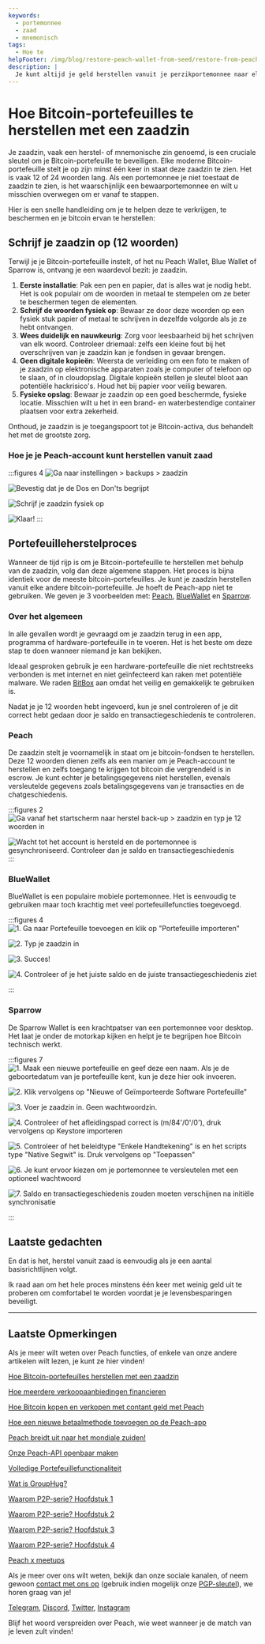 ```yaml
---
keywords:
  - portemonnee
  - zaad
  - mnemonisch
tags:
  - Hoe te
helpFooter: /img/blog/restore-peach-wallet-from-seed/restore-from-peach-wallet-preview.jpg
description: |
  Je kunt altijd je geld herstellen vanuit je perzikportemonnee naar elke andere portemonnee. In deze tutorial laten we zien hoe dit kan worden gedaan.
---
```


# Hoe Bitcoin-portefeuilles te herstellen met een zaadzin

Je zaadzin, vaak een herstel- of mnemonische zin genoemd, is een cruciale sleutel om je Bitcoin-portefeuille te beveiligen. Elke moderne Bitcoin-portefeuille stelt je op zijn minst één keer in staat deze zaadzin te zien. Het is vaak 12 of 24 woorden lang. Als een portemonnee je niet toestaat de zaadzin te zien, is het waarschijnlijk een bewaarportemonnee en wilt u misschien overwegen om er vanaf te stappen.

Hier is een snelle handleiding om je te helpen deze te verkrijgen, te beschermen en je bitcoin ervan te herstellen:

## Schrijf je zaadzin op (12 woorden)

Terwijl je je Bitcoin-portefeuille instelt, of het nu Peach Wallet, Blue Wallet of Sparrow is, ontvang je een waardevol bezit: je zaadzin.

1. **Eerste installatie**: Pak een pen en papier, dat is alles wat je nodig hebt. Het is ook populair om de woorden in metaal te stempelen om ze beter te beschermen tegen de elementen.
2. **Schrijf de woorden fysiek op**: Bewaar ze door deze woorden op een fysiek stuk papier of metaal te schrijven in dezelfde volgorde als je ze hebt ontvangen.
3. **Wees duidelijk en nauwkeurig**: Zorg voor leesbaarheid bij het schrijven van elk woord. Controleer driemaal: zelfs een kleine fout bij het overschrijven van je zaadzin kan je fondsen in gevaar brengen.
4. **Geen digitale kopieën**: Weersta de verleiding om een foto te maken of je zaadzin op elektronische apparaten zoals je computer of telefoon op te slaan, of in cloudopslag. Digitale kopieën stellen je sleutel bloot aan potentiële hackrisico's. Houd het bij papier voor veilig bewaren.
5. **Fysieke opslag**: Bewaar je zaadzin op een goed beschermde, fysieke locatie. Misschien wilt u het in een brand- en waterbestendige container plaatsen voor extra zekerheid.

Onthoud, je zaadzin is je toegangspoort tot je Bitcoin-activa, dus behandelt het met de grootste zorg.

### Hoe je je Peach-account kunt herstellen vanuit zaad

:::figures 4
![Ga naar instellingen > backups > zaadzin](/img/blog/restore-peach-wallet-from-seed/peach-1-backup-seed-phrase.png)

![Bevestig dat je de Dos en Don'ts begrijpt](/img/blog/restore-peach-wallet-from-seed/peach-2-backup-seed-phrase.png)

![Schrijf je zaadzin fysiek op](/img/blog/restore-peach-wallet-from-seed/peach-3-backup-seed-phrase.png)

![Klaar!](/img/blog/restore-peach-wallet-from-seed/peach-4-backup-seed-phrase.png)
:::

## Portefeuilleherstelproces

Wanneer de tijd rijp is om je Bitcoin-portefeuille te herstellen met behulp van de zaadzin, volg dan deze algemene stappen. Het proces is bijna identiek voor de meeste bitcoin-portefeuilles. Je kunt je zaadzin herstellen vanuit elke andere bitcoin-portefeuille. Je hoeft de Peach-app niet te gebruiken. We geven je 3 voorbeelden met: [Peach](https://peachbitcoin.com/), [BlueWallet](https://bluewallet.io/) en [Sparrow](https://www.sparrowwallet.com/).

### Over het algemeen

In alle gevallen wordt je gevraagd om je zaadzin terug in een app, programma of hardware-portefeuille in te voeren. Het is het beste om deze stap te doen wanneer niemand je kan bekijken.

Ideaal gesproken gebruik je een hardware-portefeuille die niet rechtstreeks verbonden is met internet en niet geïnfecteerd kan raken met potentiële malware. We raden [BitBox](https://bitbox.swiss/bitbox02/?ref=DLX6l9ccCc) aan omdat het veilig en gemakkelijk te gebruiken is.

Nadat je je 12 woorden hebt ingevoerd, kun je snel controleren of je dit correct hebt gedaan door je saldo en transactiegeschiedenis te controleren.

### Peach

De zaadzin stelt je voornamelijk in staat om je bitcoin-fondsen te herstellen. Deze 12 woorden dienen zelfs als een manier om je Peach-account te herstellen en zelfs toegang te krijgen tot bitcoin die vergrendeld is in escrow. 
Je kunt echter je betalingsgegevens niet herstellen, evenals versleutelde gegevens zoals betalingsgegevens van je transacties en de chatgeschiedenis.

:::figures 2
![Ga vanaf het startscherm naar herstel back-up > zaadzin en typ je 12 woorden in](/img/blog/restore-peach-wallet-from-seed/peach-1-restore-from-seed-with-words.png)

![Wacht tot het account is hersteld en de portemonnee is gesynchroniseerd. Controleer dan je saldo en transactiegeschiedenis](/img/blog/restore-peach-wallet-from-seed/peach-2-transaction-history-after-recovery.png)
:::

### BlueWallet

BlueWallet is een populaire mobiele portemonnee. Het is eenvoudig te gebruiken maar toch krachtig met veel portefeuillefuncties toegevoegd.

:::figures 4
![1. Ga naar Portefeuille toevoegen en klik op "Portefeuille importeren"](/img/blog/restore-peach-wallet-from-seed/bluewallet-1-add-wallet.jpeg)

![2. Typ je zaadzin in](/img/blog/restore-peach-wallet-from-seed/bluewallet-2-import-wallet-from-seed-phrase.jpeg)

![3. Succes!](/img/blog/restore-peach-wallet-from-seed/bluewallet-3-imported.jpeg)

![4. Controleer of je het juiste saldo en de juiste transactiegeschiedenis ziet](/img/blog/restore-peach-wallet-from-seed/bluewallet-4-synced.jpeg)

:::

### Sparrow

De Sparrow Wallet is een krachtpatser van een portemonnee voor desktop. Het laat je onder de motorkap kijken en helpt je te begrijpen hoe Bitcoin technisch werkt.

:::figures 7
![1. Maak een nieuwe portefeuille en geef deze een naam. Als je de geboortedatum van je portefeuille kent, kun je deze hier ook invoeren.](/img/blog/restore-peach-wallet-from-seed/sparrow-1-new-wallet.png)

![2. Klik vervolgens op "Nieuwe of Geïmporteerde Software Portefeuille"](/img/blog/restore-peach-wallet-from-seed/sparrow-2-new-software-wallet.png)

![3. Voer je zaadzin in. Geen wachtwoordzin.](/img/blog/restore-peach-wallet-from-seed/sparrow-3-enter-seed-phrase.png)

![4. Controleer of het afleidingspad correct is (m/84'/0'/0'), druk vervolgens op Keystore importeren](/img/blog/restore-peach-wallet-from-seed/sparrow-4-verify-derivation-path.png)

![5. Controleer of het beleidtype "Enkele Handtekening" is en het scripts type "Native Segwit" is. Druk vervolgens op "Toepassen"](/img/blog/restore-peach-wallet-from-seed/sparrow-5-verify-settings.png)

![6. Je kunt ervoor kiezen om je portemonnee te versleutelen met een optioneel wachtwoord](/img/blog/restore-peach-wallet-from-seed/sparrow-6-no-password.png)

![7. Saldo en transactiegeschiedenis zouden moeten verschijnen na initiële synchronisatie](/img/blog/restore-peach-wallet-from-seed/sparrow-7-recovered-wallet-in.png)

:::

## Laatste gedachten

En dat is het, herstel vanuit zaad is eenvoudig als je een aantal basisrichtlijnen volgt.

Ik raad aan om het hele proces minstens één keer met weinig geld uit te proberen om comfortabel te worden voordat je je levensbesparingen beveiligt.

---

## Laatste Opmerkingen

Als je meer wilt weten over Peach functies, of enkele van onze andere artikelen wilt lezen, je kunt ze hier vinden!

[Hoe Bitcoin-portefeuilles herstellen met een zaadzin](https://peachbitcoin.com/nl/blog/how-to-restore-peach-wallet/)

[Hoe meerdere verkoopaanbiedingen financieren](https://peachbitcoin.com/nl/blog/funding-multiple-sell-offers/)

[Hoe Bitcoin kopen en verkopen met contant geld met Peach](https://peachbitcoin.com/nl/blog/how-to-buy-and-sell-bitcoin-with-cash-using-peach/)

[Hoe een nieuwe betaalmethode toevoegen op de Peach-app](https://peachbitcoin.com/nl/blog/how-to-add-a-payment-method/)

[Peach breidt uit naar het mondiale zuiden!](https://peachbitcoin.com/nl/blog/peach-expands-to-the-global-south/)

[Onze Peach-API openbaar maken](https://peachbitcoin.com/nl/blog/making-our-peach-api-public/)

[Volledige Portefeuillefunctionaliteit](https://peachbitcoin.com/nl/blog/full-wallet-functionality/)

[Wat is GroupHug?](https://peachbitcoin.com/nl/blog/group-hug/)

[Waarom P2P-serie? Hoofdstuk 1](https://peachbitcoin.com/nl/blog/why-p2p-chapter-1/)

[Waarom P2P-serie? Hoofdstuk 2](https://peachbitcoin.com/nl/blog/why-p2p-chapter-2/)

[Waarom P2P-serie? Hoofdstuk 3](https://peachbitcoin.com/nl/blog/why-p2p-chapter-3-circular-economies/)

[Waarom P2P-serie? Hoofdstuk 4](https://peachbitcoin.com/nl/blog/why-p2p-chapter-4-chains-of-trust/)

[Peach x meetups](https://peachbitcoin.com/nl/blog/peach-for-meetups/)

Als je meer over ons wilt weten, bekijk dan onze sociale kanalen, of neem gewoon [contact met ons op](mailto:hello@peachbitcoin.com) (gebruik indien mogelijk onze [PGP-sleutel](https://keys.openpgp.org/vks/v1/by-fingerprint/48339A19645E2E53488E0E5479E1B270FACD1BD2)), we horen graag van je!

[Telegram](https://t.me/+GkOW1J-ixBBkZWRk), [Discord](https://discord.gg/ypeHz3SW54), [Twitter](https://twitter.com/peachbitcoin), [Instagram](https://instagram.com/peachbitcoin)

Blijf het woord verspreiden over Peach, wie weet wanneer je de match van je leven zult vinden!
